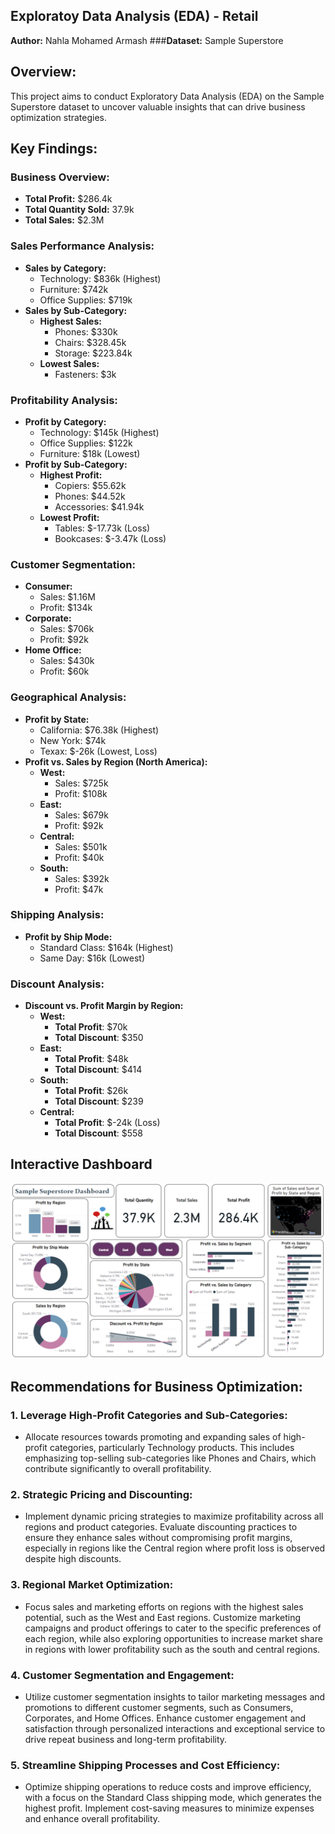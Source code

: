 ## Exploratoy Data Analysis (EDA) - Retail

 **Author:** Nahla Mohamed Armash
 ###**Dataset:** Sample Superstore
 
## Overview:
This project aims to conduct Exploratory Data Analysis (EDA) on the Sample Superstore dataset to uncover valuable insights that can drive business optimization strategies.

## Key Findings:

### Business Overview:
- **Total Profit:** $286.4k
- **Total Quantity Sold:** 37.9k
- **Total Sales:** $2.3M

### Sales Performance Analysis:
- **Sales by Category:**
  - Technology: $836k (Highest)
  - Furniture: $742k
  - Office Supplies: $719k
- **Sales by Sub-Category:**
  - **Highest Sales:**
     - Phones: $330k
     - Chairs: $328.45k
     - Storage: $223.84k
  - **Lowest Sales:**
     - Fasteners: $3k

### Profitability Analysis:
- **Profit by Category:**
  - Technology: $145k (Highest)
  - Office Supplies: $122k
  - Furniture: $18k (Lowest)
- **Profit by Sub-Category:**
  - **Highest Profit:**
     - Copiers: $55.62k
     - Phones: $44.52k
     - Accessories: $41.94k
  - **Lowest Profit:**
     - Tables: $-17.73k (Loss)
     - Bookcases: $-3.47k (Loss)
   
### Customer Segmentation:
- **Consumer:**
  - Sales: $1.16M
  - Profit: $134k
- **Corporate:**
  - Sales: $706k
  - Profit: $92k
- **Home Office:**
  - Sales: $430k
  - Profit: $60k
 
### Geographical Analysis:
- **Profit by State:**
  - California: $76.38k (Highest)
  - New York: $74k
  - Texax: $-26k (Lowest, Loss)
- **Profit vs. Sales by Region (North America):**
  - **West:**
    - Sales: $725k
    - Profit: $108k
  - **East:**
    - Sales: $679k                
    - Profit: $92k
  - **Central:**
    - Sales: $501k
    - Profit: $40k
  - **South:**
    - Sales: $392k
    - Profit: $47k

### Shipping Analysis:
- **Profit by Ship Mode:**
  - Standard Class: $164k (Highest)
  - Same Day: $16k (Lowest)

### Discount Analysis:
- **Discount vs. Profit Margin by Region:**
  - **West:**
    - **Total Profit**: $70k
    - **Total Discount**: $350
  - **East:**
    - **Total Profit**: $48k
    - **Total Discount**: $414
  - **South:**
    - **Total Profit**: $26k
    - **Total Discount**: $239
  - **Central:**
    - **Total Profit**: $-24k (Loss)
    - **Total Discount**: $558
      

## Interactive Dashboard

<img width="633" alt="image" src="https://github.com/nahlarmash/The-Sparks-Foundation-Intern/blob/main/Task%203-Exploratory%20Data%20Analysis%20(EDA)/Sample%20Superstore%20Dashboard.png">


## Recommendations for Business Optimization:
### 1. Leverage High-Profit Categories and Sub-Categories:
   - Allocate resources towards promoting and expanding sales of high-profit categories, particularly Technology products. This includes emphasizing top-selling sub-categories like Phones and Chairs, which contribute significantly to overall profitability.

### 2. Strategic Pricing and Discounting:
   - Implement dynamic pricing strategies to maximize profitability across all regions and product categories. Evaluate discounting practices to ensure they enhance sales without compromising profit margins, especially in regions like the Central region where profit loss is observed despite high discounts.

### 3. Regional Market Optimization:
   - Focus sales and marketing efforts on regions with the highest sales potential, such as the West and East regions. Customize marketing campaigns and product offerings to cater to the specific preferences of each region, while also exploring opportunities to increase market share in regions with lower profitability such as the south and central regions.

### 4. Customer Segmentation and Engagement:
   - Utilize customer segmentation insights to tailor marketing messages and promotions to different customer segments, such as Consumers, Corporates, and Home Offices. Enhance customer engagement and satisfaction through personalized interactions and exceptional service to drive repeat business and long-term profitability.

### 5. Streamline Shipping Processes and Cost Efficiency:
   - Optimize shipping operations to reduce costs and improve efficiency, with a focus on the Standard Class shipping mode, which generates the highest profit. Implement cost-saving measures to minimize expenses and enhance overall profitability.


  
   
